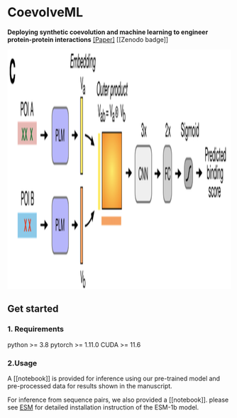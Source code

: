 # CoevolveML
**Deploying synthetic coevolution and machine learning to engineer protein-protein interactions**
[[Paper]](TBD)
[[Zenodo badge]]
<p align='center'>
<img src="https://github.com/akds/CoevolveML/blob/main/img/Fig.png" width="1966" height="540">
 </p> 


## Get started
### 1. Requirements
python  >= 3.8
pytorch >= 1.11.0
CUDA >= 11.6

### 2.Usage
A [[notebook]] is provided for inference using our pre-trained model and pre-processed data for results shown in the manuscript.

For inference from sequence pairs, we also provided a [[notebook]]. please see [ESM](https://github.com/facebookresearch/esm) for detailed installation instruction of the ESM-1b model. 


